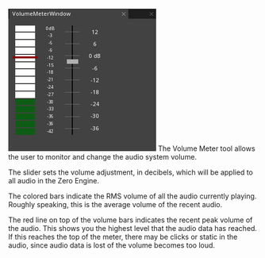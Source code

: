 ![VolumeMeter](https://raw.githubusercontent.com/ZilchEngine/ZilchFiles/master/doc_files/46352.png) The Volume Meter tool allows the user to monitor and change the audio system volume. 

The slider sets the volume adjustment, in decibels, which will be applied to all audio in the Zero Engine. 

The colored bars indicate the RMS volume of all the audio currently playing. Roughly speaking, this is the average volume of the recent audio.

The red line on top of the volume bars indicates the recent peak volume of the audio. This shows you the highest level that the audio data has reached. If this reaches the top of the meter, there may be clicks or static in the audio, since audio data is lost of the volume becomes too loud. 

 